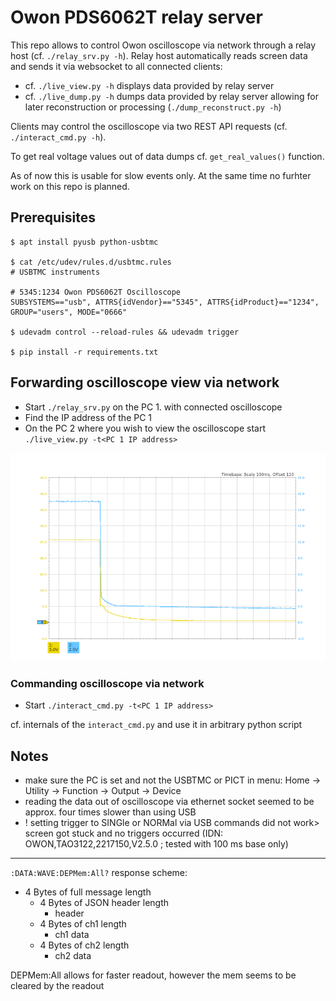 # Owon PDS6062T relay server

This repo allows to control Owon oscilloscope via network through a relay host (cf. `./relay_srv.py -h`).
Relay host automatically reads screen data and sends it via websocket to all connected clients:

 - cf. `./live_view.py -h` displays data provided by relay server
 - cf. `./live_dump.py -h` dumps data provided by relay server allowing for later reconstruction or processing (`./dump_reconstruct.py -h`)

Clients may control the oscilloscope via two REST API requests (cf. `./interact_cmd.py -h`).

To get real voltage values out of data dumps cf. `get_real_values()` function.

As of now this is usable for slow events only. At the same time no furhter work on this repo is planned.

## Prerequisites

```
$ apt install pyusb python-usbtmc

$ cat /etc/udev/rules.d/usbtmc.rules
# USBTMC instruments

# 5345:1234 Owon PDS6062T Oscilloscope
SUBSYSTEMS=="usb", ATTRS{idVendor}=="5345", ATTRS{idProduct}=="1234", GROUP="users", MODE="0666"

$ udevadm control --reload-rules && udevadm trigger

$ pip install -r requirements.txt
```

## Forwarding oscilloscope view via network

- Start `./relay_srv.py` on the PC 1. with connected oscilloscope
- Find the IP address of the PC 1
- On the PC 2 where you wish to view the oscilloscope start `./live_view.py -t<PC 1 IP address>`

![image](live_osci_example.png)

### Commanding oscilloscope via network

- Start `./interact_cmd.py -t<PC 1 IP address>`

cf. internals of the `interact_cmd.py` and use it in arbitrary python script

## Notes

 - make sure the PC is set and not the USBTMC or PICT in menu: Home -> Utility -> Function -> Output -> Device
 - reading the data out of oscilloscope via ethernet socket seemed to be approx. four times slower than using USB
 - ! setting trigger to SINGle or NORMal via USB commands did not work> screen got stuck and no triggers occurred (IDN: OWON,TAO3122,2217150,V2.5.0 ; tested with 100 ms base only)

---

`:DATA:WAVE:DEPMem:All?` response scheme:

- 4 Bytes of full message length
  - 4 Bytes of JSON header length
    - header
  - 4 Bytes of ch1 length
    - ch1 data
  - 4 Bytes of ch2 length
    - ch2 data

DEPMem:All allows for faster readout, however the mem seems to be cleared by the readout
